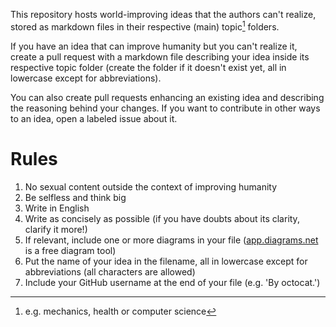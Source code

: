 This repository hosts world-improving ideas that the authors can't realize, stored as markdown files in their respective (main) topic[^topics] folders.

If you have an idea that can improve humanity but you can't realize it, create a pull request with a markdown file describing your idea inside its respective topic folder (create the folder if it doesn't exist yet, all in lowercase except for abbreviations).

You can also create pull requests enhancing an existing idea and describing the reasoning behind your changes. If you want to contribute in other ways to an idea, open a labeled issue about it.

[^topics]: e.g. mechanics, health or computer science

# Rules

1. No sexual content outside the context of improving humanity
2. Be selfless and think big
3. Write in English
4. Write as concisely as possible (if you have doubts about its clarity, clarify it more!)
5. If relevant, include one or more diagrams in your file ([app.diagrams.net](https://app.diagrams.net) is a free diagram tool)
6. Put the name of your idea in the filename, all in lowercase except for abbreviations (all characters are allowed)
7. Include your GitHub username at the end of your file (e.g. 'By octocat.')
